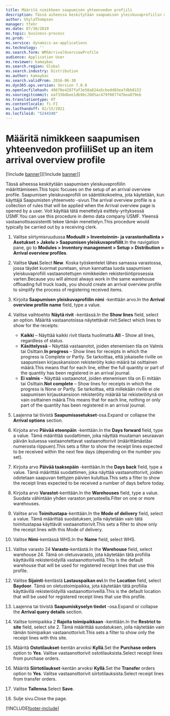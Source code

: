 ```yaml
---
title: Määritä nimikkeen saapumisen yhteenvedon profiili
description: Tässä aiheessa keskitytään saapumisen yleiskuvaprofiilin määrittämiseen.
author: ShylaThompson
manager: tfehr
ms.date: 07/30/2019
ms.topic: business-process
ms.prod: ''
ms.service: dynamics-ax-applications
ms.technology: ''
ms.search.form: WMSArrivalOverviewProfile
audience: Application User
ms.reviewer: kamaybac
ms.search.region: Global
ms.search.industry: Distribution
ms.author: kamaybac
ms.search.validFrom: 2016-06-30
ms.dyn365.ops.version: Version 7.0.0
ms.openlocfilehash: 49670e4287faf3e50a824a5cbedd83ea7dbb8152
ms.sourcegitcommit: eaf330dbee1db96c20d5ac479f007747bea079eb
ms.translationtype: HT
ms.contentlocale: fi-FI
ms.lasthandoff: 02/15/2021
ms.locfileid: "5244348"
---
```

# <a name="set-up-an-item-arrival-overview-profile"></a><span data-ttu-id="034e8-103">Määritä nimikkeen saapumisen yhteenvedon profiili</span><span class="sxs-lookup"><span data-stu-id="034e8-103">Set up an item arrival overview profile</span></span>

<span data-ttu-id="034e8-104">[!include [banner](../../includes/banner.md)]]</span><span class="sxs-lookup"><span data-stu-id="034e8-104">[!include [banner](../../includes/banner.md)]]</span></span>

<span data-ttu-id="034e8-105">Tässä aiheessa keskitytään saapumisen yleiskuvaprofiilin määrittämiseen.</span><span class="sxs-lookup"><span data-stu-id="034e8-105">This topic focuses on the setup of an arrival overview profile.</span></span> <span data-ttu-id="034e8-106">Saapumisen yleiskuvaprofiili on sääntökokoelma, jota käytetään, kun käyttäjä Saapumisten yhteenveto -sivun.</span><span class="sxs-lookup"><span data-stu-id="034e8-106">The arrival overview profile is a collection of rules that will be applied when the Arrival overview page is opened by a user.</span></span> <span data-ttu-id="034e8-107">Voit käyttää tätä menettelyä esittely-yrityksessä USMF.</span><span class="sxs-lookup"><span data-stu-id="034e8-107">You can use this procedure in demo data company USMF.</span></span> <span data-ttu-id="034e8-108">Yleensä vastaanottoassistentti tekee tämän menettelyn.</span><span class="sxs-lookup"><span data-stu-id="034e8-108">This procedure would typically be carried out by a receiving clerk.</span></span>

1. <span data-ttu-id="034e8-109">Valitse siirtymisruudussa **Moduulit > Inventoinnin- ja varastonhallinta > Asetukset > Jakelu > Saapumisen yleiskuvaprofiilit**.</span><span class="sxs-lookup"><span data-stu-id="034e8-109">In the navigation pane, go to **Modules > Inventory management > Setup > Distribution > Arrival overview profiles**.</span></span>
2. <span data-ttu-id="034e8-110">Valitse **Uusi**.</span><span class="sxs-lookup"><span data-stu-id="034e8-110">Select **New**.</span></span> <span data-ttu-id="034e8-111">Koska työskentelet lähes samassa varastossa, jossa täydet kuormat puretaan, sinun kannattaa luoda saapumisen yleiskuvaprofiili vastaanotettujen nimikkeiden rekisteröintiprosessia varten.</span><span class="sxs-lookup"><span data-stu-id="034e8-111">Because you will almost always work in the same warehouse offloading full truck loads, you should create an arrival overview profile to simplify the process of registering received items.</span></span>  
3. <span data-ttu-id="034e8-112">Kirjoita **Saapumisen yleiskuvaprofiilin nimi** -kenttään arvo.</span><span class="sxs-lookup"><span data-stu-id="034e8-112">In the **Arrival overview profile name** field, type a value.</span></span>
4. <span data-ttu-id="034e8-113">Valitse vaihtoehto **Näytä rivit** -kentässä.</span><span class="sxs-lookup"><span data-stu-id="034e8-113">In the **Show lines** field, select an option.</span></span> <span data-ttu-id="034e8-114">Määritä vastaanotoissa näytettävät rivit:</span><span class="sxs-lookup"><span data-stu-id="034e8-114">Select which lines to show for the receipts:</span></span>  

    - <span data-ttu-id="034e8-115">**Kaikki** – Näyttää kaikki rivit tilasta huolimatta.</span><span class="sxs-lookup"><span data-stu-id="034e8-115">**All** – Show all lines, regardless of status.</span></span>   
    - <span data-ttu-id="034e8-116">**Käsittelyssä** – Näyttää vastaanotot, joiden etenemisen tila on Valmis tai Osittain.</span><span class="sxs-lookup"><span data-stu-id="034e8-116">**In progress** – Show lines for receipts in which the progress is Complete or Partly.</span></span> <span data-ttu-id="034e8-117">Se tarkoittaa, että jokaiselle riville on saapumisen kirjauskansioon rekisteröity koko määrä tai osittainen määrä.</span><span class="sxs-lookup"><span data-stu-id="034e8-117">This means that for each line, either the full quantity or part of the quantity has been registered in an arrival journal.</span></span>   
    - <span data-ttu-id="034e8-118">**Ei valmis** – Näyttää vastaanotot, joiden etenemisen tila on Ei mitään tai Osittain.</span><span class="sxs-lookup"><span data-stu-id="034e8-118">**Not complete** – Show lines for receipts in which the progress is None or Partly.</span></span> <span data-ttu-id="034e8-119">Se tarkoittaa, että millekään riville ei ole saapumisen kirjauskansioon rekisteröity määrää tai rekisteröitynä on vain osittainen määrä.</span><span class="sxs-lookup"><span data-stu-id="034e8-119">This means that for each line, nothing or only part of the quantity has been registered in an arrival journal.</span></span>  

5. <span data-ttu-id="034e8-120">Laajenna tai tiivistä **Saapumisasetukset**-osa.</span><span class="sxs-lookup"><span data-stu-id="034e8-120">Expand or collapse the **Arrival options** section.</span></span>
6. <span data-ttu-id="034e8-121">Kirjoita arvo **Päivää eteenpäin** -kenttään.</span><span class="sxs-lookup"><span data-stu-id="034e8-121">In the **Days forward** field, type a value.</span></span> <span data-ttu-id="034e8-122">Tämä määrittää suodattimen, joka näyttää muutaman seuraavan päivän kuluessa vastaanotettavat vastaanottorivit (määrittämästäsi numerosta riippuen).</span><span class="sxs-lookup"><span data-stu-id="034e8-122">This sets a filter to show the receipt lines expected to be received within the next few days (depending on the number you set).</span></span>  
7. <span data-ttu-id="034e8-123">Kirjoita arvo **Päivää taaksepäin** -kenttään.</span><span class="sxs-lookup"><span data-stu-id="034e8-123">In the **Days back** field, type a value.</span></span> <span data-ttu-id="034e8-124">Tämä määrittää suodattimen, joka näyttää vastaanottorivit, joiden odotetaan saapuvan tiettyjen päivien kuluttua.</span><span class="sxs-lookup"><span data-stu-id="034e8-124">This sets a filter to show the receipt lines expected to be received a number of days before today.</span></span>  
8. <span data-ttu-id="034e8-125">Kirjoita arvo **Varastot**-kenttään.</span><span class="sxs-lookup"><span data-stu-id="034e8-125">In the **Warehouses** field, type a value.</span></span> <span data-ttu-id="034e8-126">Suodata vähintään yhden varaston perusteella.</span><span class="sxs-lookup"><span data-stu-id="034e8-126">Filter on one or more warehouses.</span></span>  
9. <span data-ttu-id="034e8-127">Valitse arvo **Toimitustapa**-kenttään.</span><span class="sxs-lookup"><span data-stu-id="034e8-127">In the **Mode of delivery** field, select a value.</span></span> <span data-ttu-id="034e8-128">Tämä määrittää suodatuksen, jolla näytetään vain tätä toimitustapaa käyttävät vastaanottorivit.</span><span class="sxs-lookup"><span data-stu-id="034e8-128">This sets a filter to show only the receipt lines with this Mode of delivery.</span></span>  
10. <span data-ttu-id="034e8-129">Valitse **Nimi**-kentässä WHS.</span><span class="sxs-lookup"><span data-stu-id="034e8-129">In the **Name** field, select WHS.</span></span>
11. <span data-ttu-id="034e8-130">Valitse varasto 24 **Varasto**-kentästä.</span><span class="sxs-lookup"><span data-stu-id="034e8-130">In the **Warehouse** field, select warehouse 24.</span></span> <span data-ttu-id="034e8-131">Tämä on oletusvarasto, jota käytetään tätä profiilia käyttävillä rekisteröidyillä vastaanottoriveillä.</span><span class="sxs-lookup"><span data-stu-id="034e8-131">This is the default warehouse that will be used for registered receipt lines that use this profile.</span></span>  
12. <span data-ttu-id="034e8-132">Valitse **Sijainti**-kentästä **Lastauspaikan ovi**.</span><span class="sxs-lookup"><span data-stu-id="034e8-132">In the **Location** field, select **Baydoor**.</span></span> <span data-ttu-id="034e8-133">Tämä on oletustoimipaikka, jota käytetään tätä profiilia käyttävillä rekisteröidyillä vastaanottoriveillä.</span><span class="sxs-lookup"><span data-stu-id="034e8-133">This is the default location that will be used for registered receipt lines that use this profile.</span></span>  
13. <span data-ttu-id="034e8-134">Laajenna tai tiivistä **Saapumiskyselyn tiedot** -osa.</span><span class="sxs-lookup"><span data-stu-id="034e8-134">Expand or collapse the **Arrival query details** section.</span></span>
14. <span data-ttu-id="034e8-135">Valitse toimipaikka 2 **Rajoita toimipaikkaan** -kenttään.</span><span class="sxs-lookup"><span data-stu-id="034e8-135">In the **Restrict to site** field, select site 2.</span></span> <span data-ttu-id="034e8-136">Tämä määrittää suodatuksen, jolla näytetään vain tämän toimipaikan vastaanottorivit.</span><span class="sxs-lookup"><span data-stu-id="034e8-136">This sets a filter to show only the receipt lines with this site.</span></span>  
15. <span data-ttu-id="034e8-137">Määritä **Ostotilaukset**-kentän arvoksi **Kyllä**.</span><span class="sxs-lookup"><span data-stu-id="034e8-137">Set the **Purchase orders** option to **Yes**.</span></span> <span data-ttu-id="034e8-138">Valitse vastaanottorivit ostotilauksista.</span><span class="sxs-lookup"><span data-stu-id="034e8-138">Select receipt lines from purchase orders.</span></span>  
16. <span data-ttu-id="034e8-139">Määritä **Siirtotilaukset**-kentän arvoksi **Kyllä**.</span><span class="sxs-lookup"><span data-stu-id="034e8-139">Set the **Transfer** orders option to **Yes**.</span></span> <span data-ttu-id="034e8-140">Valitse vastaanottorivit siirtotilauksista.</span><span class="sxs-lookup"><span data-stu-id="034e8-140">Select receipt lines from transfer orders.</span></span>  
17. <span data-ttu-id="034e8-141">Valitse **Tallenna**.</span><span class="sxs-lookup"><span data-stu-id="034e8-141">Select **Save**.</span></span>
18. <span data-ttu-id="034e8-142">Sulje sivu.</span><span class="sxs-lookup"><span data-stu-id="034e8-142">Close the page.</span></span>



[!INCLUDE[footer-include](../../../includes/footer-banner.md)]